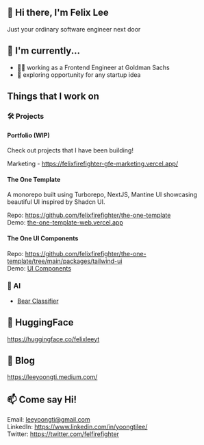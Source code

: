 ## 👋 Hi there, I'm Felix Lee
Just your ordinary software engineer next door

## 🔨 I'm currently...
- 👩‍💻 working as a Frontend Engineer at Goldman Sachs
- 🔭 exploring opportunity for any startup idea

## Things that I work on

### 🛠️ Projects

#### Portfolio (WIP)

Check out projects that I have been building!

Marketing - https://felixfirefighter-gfe-marketing.vercel.app/

#### The One Template

A monorepo built using Turborepo, NextJS, Mantine UI showcasing beautiful UI inspired by Shadcn UI.

Repo: https://github.com/felixfirefighter/the-one-template \
Demo: [the-one-template-web.vercel.app](https://the-one-template-web.vercel.app/)

#### The One UI Components

Repo: https://github.com/felixfirefighter/the-one-template/tree/main/packages/tailwind-ui \
Demo: [UI Components](https://the-one-template-tailwind-ui.vercel.app/)

### 🤖 AI

- [Bear Classifier](https://huggingface.co/spaces/felixleeyt/bear-classifier)<br />

## 🤗 HuggingFace
https://huggingface.co/felixleeyt

## 📕 Blog
https://leeyoongti.medium.com/

## 📫 Come say Hi!
Email: leeyoongti@gmail.com \
LinkedIn: https://www.linkedin.com/in/yoongtilee/ \
Twitter: https://twitter.com/felfirefighter

